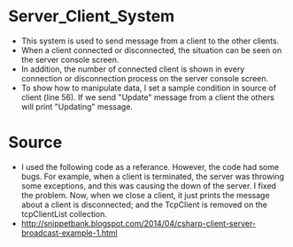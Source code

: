 # Server_Client_System
- This system is used to send message from a client to the other clients.
- When a client connected or disconnected, the situation can be seen on the server console screen.
- In addition, the number of connected client is shown in every connection or disconnection process on the server console screen.
- To show how to manipulate data, I set a sample condition in source of client (line 56). If we send "Update" message from a client the others will print "Updating" message.
# Source
- I used the following code as a referance. However, the code had some bugs. For example, when a client is terminated, the server was throwing some exceptions, and this was causing the down of the server. I fixed the problem. Now, when we close a client, it just prints the message about a client is disconnected; and the TcpClient is removed on the tcpClientList collection.
- http://snippetbank.blogspot.com/2014/04/csharp-client-server-broadcast-example-1.html
